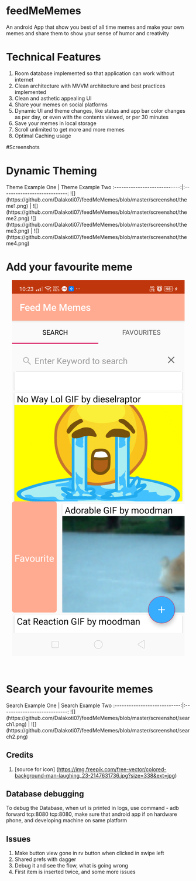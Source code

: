 # feedMeMemes
An android App that show you best of all time memes and make your own memes and share them to show your sense of humor and creativity

# Technical Features
1. Room database implemented so that application can work without internet
2. Clean architecture with MVVM architecture and best practices implemented
3. Clean and asthetic appealing UI
4. Share your memes on social platforms
5. Dynamic UI and theme changes, like status and app bar color changes as per day, or even with the contents viewed, or per 30 minutes
6. Save your memes in local storage
7. Scroll unlimited to get more and more memes
8. Optimal Caching usage 

#Screenshots
<h1>Dynamic Theming </h1>
Theme Example One             |  Theme Example Two
:----------------------------:|:----------------------------:
![](https://github.com/Dalakoti07/feedMeMemes/blob/master/screenshot/theme1.png)      |  ![](https://github.com/Dalakoti07/feedMeMemes/blob/master/screenshot/theme2.png)
![](https://github.com/Dalakoti07/feedMeMemes/blob/master/screenshot/theme3.png)      |  ![](https://github.com/Dalakoti07/feedMeMemes/blob/master/screenshot/theme4.png)

<br>
<h1>Add your favourite meme</h1>
<p align="center">
<img src="https://github.com/Dalakoti07/feedMeMemes/blob/master/screenshot/addtofav.png" />
</p>

<br>
<h1>Search your favourite memes </h1>
Search Example One             |  Search Example Two
:----------------------------:|:----------------------------:
![](https://github.com/Dalakoti07/feedMeMemes/blob/master/screenshot/search1.png)      |  ![](https://github.com/Dalakoti07/feedMeMemes/blob/master/screenshot/search2.png)



## Credits
1. [source for icon] (https://img.freepik.com/free-vector/colored-background-man-laughing_23-2147631736.jpg?size=338&ext=jpg)


## Database debugging
To debug the Database, when url is printed  in logs, use command - adb forward tcp:8080 tcp:8080, make sure that android app if on hardware phone, and developing machine on same platform

## Issues
1. Make button view gone in rv button when clicked in swipe left
6. Shared prefs with dagger
10. Debug it and see the flow, what is going wrong
11. First item is inserted twice, and some more issues
